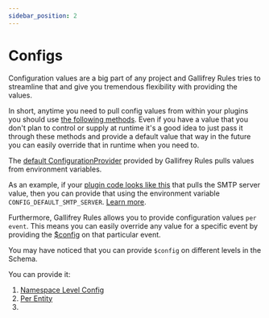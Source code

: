 ```yaml
---
sidebar_position: 2
---
```

# Configs

Configuration values are a big part of any project and Gallifrey Rules tries to streamline that and give you tremendous flexibility with providing the values.

In short, anytime you need to pull config values from within your plugins you should use [the following methods](https://github.com/ralphv/gallifrey-rules/blob/99d932a9a252a89ae368a0dc6d307ef1aca40e61/src/interfaces/Providers/ConfigurationAccessorInterface.ts#L2).
Even if you have a value that you don't plan to control or supply at runtime it's a good idea to just pass it through these methods
and provide a default value that way in the future you can easily override that in runtime when you need to.

The [default ConfigurationProvider](https://github.com/ralphv/gallifrey-rules/blob/99d932a9a252a89ae368a0dc6d307ef1aca40e61/src/modules/EnvVariableConfigurationProvider.ts#L9) provided by Gallifrey Rules pulls values from environment variables.

As an example, if your [plugin code looks like this](https://github.com/ralphv/gallifrey-rules-sample/blob/main/src/modules/plugins/actions/SendEmailAction.ts#L14) that pulls the SMTP server value, then you can provide that
using the environment variable `CONFIG_DEFAULT_SMTP_SERVER`. [Learn more](docs/advanced/default-built-in-modules#envvariableconfigurationprovider).

Furthermore, Gallifrey Rules allows you to provide configuration values `per event`. 
This means you can easily override any value for a specific event by providing the [$config](https://github.com/ralphv/gallifrey-rules/blob/99d932a9a252a89ae368a0dc6d307ef1aca40e61/src/lib/NamespaceSchema.ts#L9) on that particular event.

You may have noticed that you can provide `$config` on different levels in the Schema. 

You can provide it:

1. [Namespace Level Config](https://github.com/ralphv/gallifrey-rules/blob/99d932a9a252a89ae368a0dc6d307ef1aca40e61/src/lib/NamespaceSchema.ts#L9)
2. [Per Entity](https://github.com/ralphv/gallifrey-rules/blob/99d932a9a252a89ae368a0dc6d307ef1aca40e61/src/lib/NamespaceSchema.ts#L28)
3. 